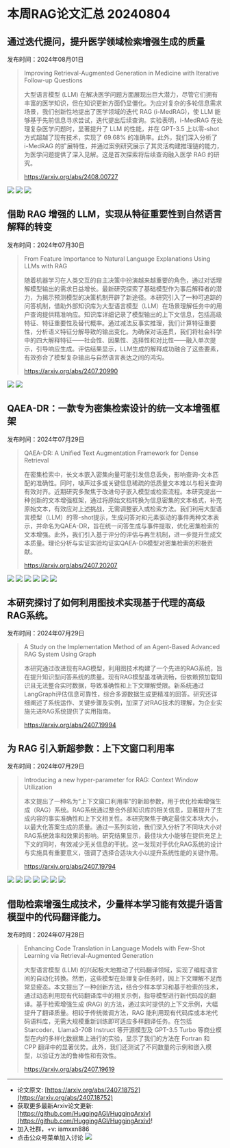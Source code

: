 # 本周RAG论文汇总 20240804
## 通过迭代提问，提升医学领域检索增强生成的质量
发布时间：2024年08月01日

> Improving Retrieval-Augmented Generation in Medicine with Iterative Follow-up Questions
>
> 大型语言模型 (LLM) 在解决医学问题方面展现出巨大潜力，尽管它们拥有丰富的医学知识，但在知识更新方面仍显僵化。为应对复杂的多轮信息需求场景，我们创新性地提出了医学领域的迭代 RAG (i-MedRAG)，使 LLM 能够基于先前信息寻求尝试，迭代提出后续查询。实验表明，i-MedRAG 在处理复杂医学问题时，显著提升了 LLM 的性能，并在 GPT-3.5 上以零-shot 方式超越了现有技术，实现了 69.68% 的准确率。此外，我们深入分析了 i-MedRAG 的扩展特性，并通过案例研究展示了其灵活构建推理链的能力，为医学问题提供了深入见解。这是首次探索将后续查询融入医学 RAG 的研究。
>
> https://arxiv.org/abs/2408.00727

![](https://raw.githubusercontent.com/HuggingAGI/HuggingArxiv/main/paper_images/2408.00727/x1.png)
![](https://raw.githubusercontent.com/HuggingAGI/HuggingArxiv/main/paper_images/2408.00727/x2.png)
![](https://raw.githubusercontent.com/HuggingAGI/HuggingArxiv/main/paper_images/2408.00727/scaling.png)

## 借助 RAG 增强的 LLM，实现从特征重要性到自然语言解释的转变
发布时间：2024年07月30日

> From Feature Importance to Natural Language Explanations Using LLMs with RAG
>
> 随着机器学习在人类交互的自主决策中扮演越来越重要的角色，通过对话理解模型输出的需求日益增长。最新研究探索了基础模型作为事后解释者的潜力，为揭示预测模型的决策机制开辟了新途径。本研究引入了一种可追踪的问答机制，借助外部知识库为大型语言模型（LLM）在场景理解任务中的用户查询提供精准响应。知识库详细记录了模型输出的上下文信息，包括高级特征、特征重要性及替代概率。通过减法反事实推理，我们计算特征重要性，分析语义特征分解导致的输出变化。为确保对话连贯，我们将社会科学中的四大解释特征——社会性、因果性、选择性和对比性——融入单次提示，引导响应生成。评估结果显示，LLM生成的解释成功融合了这些要素，有效弥合了模型复杂输出与自然语言表达之间的鸿沟。
>
> https://arxiv.org/abs/2407.20990

![](https://raw.githubusercontent.com/HuggingAGI/HuggingArxiv/main/paper_images/2407.20990/Tracable_RAG.jpg)
![](https://raw.githubusercontent.com/HuggingAGI/HuggingArxiv/main/paper_images/2407.20990/merge.png)

## QAEA-DR：一款专为密集检索设计的统一文本增强框架
发布时间：2024年07月29日

> QAEA-DR: A Unified Text Augmentation Framework for Dense Retrieval
>
> 在密集检索中，长文本嵌入密集向量可能引发信息丢失，影响查询-文本匹配的准确性。同时，噪声过多或关键信息稀疏的低质量文本难以与相关查询有效对齐。近期研究多聚焦于改进句子嵌入模型或检索流程。本研究提出一种创新的文本增强框架，通过将原始文档转换为信息密集的文本格式，补充原始文本，有效应对上述挑战，无需调整嵌入或检索方法。我们利用大型语言模型（LLM）的零-shot提示，生成问答对和元素驱动的事件两种文本表示，并命名为QAEA-DR，旨在统一问答生成与事件提取，优化密集检索的文本增强。此外，我们引入基于评分的评估与再生机制，进一步提升生成文本质量。理论分析与实证实验均证实QAEA-DR模型对密集检索的积极贡献。
>
> https://arxiv.org/abs/2407.20207

![](https://raw.githubusercontent.com/HuggingAGI/HuggingArxiv/main/paper_images/2407.20207/x1.png)
![](https://raw.githubusercontent.com/HuggingAGI/HuggingArxiv/main/paper_images/2407.20207/x2.png)
![](https://raw.githubusercontent.com/HuggingAGI/HuggingArxiv/main/paper_images/2407.20207/x3.png)
![](https://raw.githubusercontent.com/HuggingAGI/HuggingArxiv/main/paper_images/2407.20207/x4.png)
![](https://raw.githubusercontent.com/HuggingAGI/HuggingArxiv/main/paper_images/2407.20207/x5.png)
![](https://raw.githubusercontent.com/HuggingAGI/HuggingArxiv/main/paper_images/2407.20207/x6.png)

## 本研究探讨了如何利用图技术实现基于代理的高级RAG系统。
发布时间：2024年07月29日

> A Study on the Implementation Method of an Agent-Based Advanced RAG System Using Graph
>
> 本研究通过改进现有RAG模型，利用图技术构建了一个先进的RAG系统，旨在提升知识型问答系统的质量。现有RAG模型虽准确流畅，但依赖预加载知识且无法整合实时数据，导致准确性和上下文理解受限。新系统通过LangGraph评估信息可靠性，综合多源数据生成更精准的回答。研究还详细阐述了系统运作、关键步骤及实例，加深了对RAG技术的理解，为企业实施先进RAG系统提供了实用指南。
>
> https://arxiv.org/abs/2407.19994


## 为 RAG 引入新超参数：上下文窗口利用率
发布时间：2024年07月29日

> Introducing a new hyper-parameter for RAG: Context Window Utilization
>
> 本文提出了一种名为“上下文窗口利用率”的新超参数，用于优化检索增强生成（RAG）系统。RAG系统通过整合外部知识库的相关信息，显著提升了生成内容的事实准确性和上下文相关性。本研究聚焦于确定最佳文本块大小，以最大化答案生成的质量。通过一系列实验，我们深入分析了不同块大小对RAG系统效率和效果的影响。研究结果显示，最佳块大小能够在提供充足上下文的同时，有效减少无关信息的干扰。这一发现对于优化RAG系统的设计与实施具有重要意义，强调了选择合适块大小以提升系统性能的关键作用。
>
> https://arxiv.org/abs/2407.19794

![](https://raw.githubusercontent.com/HuggingAGI/HuggingArxiv/main/paper_images/2407.19794/Legal_LLAMA3.png)
![](https://raw.githubusercontent.com/HuggingAGI/HuggingArxiv/main/paper_images/2407.19794/Legal_MIXTRAL.png)
![](https://raw.githubusercontent.com/HuggingAGI/HuggingArxiv/main/paper_images/2407.19794/Research_LLAMA3.png)
![](https://raw.githubusercontent.com/HuggingAGI/HuggingArxiv/main/paper_images/2407.19794/Research_MIXTRAL.png)
![](https://raw.githubusercontent.com/HuggingAGI/HuggingArxiv/main/paper_images/2407.19794/Wikipedia_LLAMA3.png)
![](https://raw.githubusercontent.com/HuggingAGI/HuggingArxiv/main/paper_images/2407.19794/Wikipedia_MIXTRAL.png)
![](https://raw.githubusercontent.com/HuggingAGI/HuggingArxiv/main/paper_images/2407.19794/topk.jpg)

## 借助检索增强生成技术，少量样本学习能有效提升语言模型中的代码翻译能力。
发布时间：2024年07月28日

> Enhancing Code Translation in Language Models with Few-Shot Learning via Retrieval-Augmented Generation
>
> 大型语言模型 (LLM) 的兴起极大地推动了代码翻译领域，实现了编程语言间的自动化转换。然而，这些模型在处理复杂任务时，因上下文理解不足而常显疲态。本文提出了一种创新方法，结合少样本学习和基于检索的技术，通过动态利用现有代码翻译库中的相关示例，指导模型进行新代码段的翻译。基于检索增强生成 (RAG) 的方法，通过实时提供的上下文示例，大幅提升了翻译质量。相较于传统微调方法，RAG 能利用现有代码库或本地代码语料库，无需大规模重新训练即可适应多样翻译任务。在包括 Starcoder、Llama3-70B Instruct 等开源模型及 GPT-3.5 Turbo 等商业模型在内的多样化数据集上进行的实验，显示了我们的方法在 Fortran 和 CPP 翻译中的显著优势。此外，我们还测试了不同数量的示例和嵌入模型，以验证方法的鲁棒性和有效性。
>
> https://arxiv.org/abs/2407.19619


<hr />

- 论文原文: [https://arxiv.org/abs/2407.18752](https://arxiv.org/abs/2407.18752)
- 获取更多最新Arxiv论文更新: [https://github.com/HuggingAGI/HuggingArxiv](https://github.com/HuggingAGI/HuggingArxiv)!
- 加入社群，+v: iamxxn886
- 点击公众号菜单加入讨论
![](https://raw.githubusercontent.com/HuggingAGI/wx_assets/main/2024/07/31/1722434818326-94339e92-22f1-4472-9d27-fed232f70b5d.jpeg)